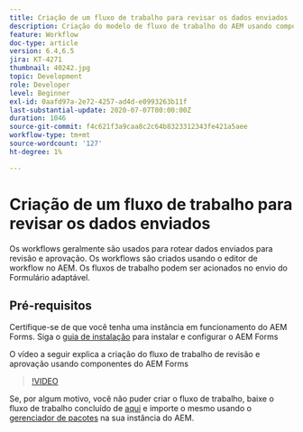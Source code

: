 ```yaml
---
title: Criação de um fluxo de trabalho para revisar os dados enviados
description: Criação do modelo de fluxo de trabalho do AEM usando componentes de fluxo de trabalho do AEM Forms para revisar dados enviados.
feature: Workflow
doc-type: article
version: 6.4,6.5
jira: KT-4271
thumbnail: 40242.jpg
topic: Development
role: Developer
level: Beginner
exl-id: 0aafd97a-2e72-4257-ad4d-e0993263b11f
last-substantial-update: 2020-07-07T00:00:00Z
duration: 1046
source-git-commit: f4c621f3a9caa8c2c64b8323312343fe421a5aee
workflow-type: tm+mt
source-wordcount: '127'
ht-degree: 1%

---
```


# Criação de um fluxo de trabalho para revisar os dados enviados

Os workflows geralmente são usados para rotear dados enviados para revisão e aprovação. Os workflows são criados usando o editor de workflow no AEM. Os fluxos de trabalho podem ser acionados no envio do Formulário adaptável.

## Pré-requisitos

Certifique-se de que você tenha uma instância em funcionamento do AEM Forms. Siga o [guia de instalação](https://experienceleague.adobe.com/docs/experience-manager-65/forms/install-aem-forms/osgi-installation/installing-configuring-aem-forms-osgi.html) para instalar e configurar o AEM Forms

O vídeo a seguir explica a criação do fluxo de trabalho de revisão e aprovação usando componentes do AEM Forms
>[!VIDEO](https://video.tv.adobe.com/v/40242?quality=12&learn=on)


Se, por algum motivo, você não puder criar o fluxo de trabalho, baixe o fluxo de trabalho concluído de [aqui](assets/review-submitted-data-workflow.zip) e importe o mesmo usando o [gerenciador de pacotes](http://localhost:4502/crx/packmgr/index.jsp) na sua instância do AEM.
